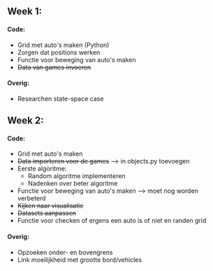## Week 1:

#### Code:
- Grid met auto's maken (Python)
- Zorgen dat positions werken
- Functie voor beweging van auto's maken
- ~~Data van games invoeren~~

#### Overig:
- Researchen state-space case

## Week 2:

#### Code:
- Grid met auto's maken
- ~~Data importeren voor de games~~ --> in objects.py toevoegen
- Eerste algoritme:
    - Random algoritme implementeren
    - Nadenken over beter algoritme
- Functie voor beweging van auto's maken --> moet nog worden verbeterd
- ~~Kijken naar visualisatie~~
- ~~Datasets aanpassen~~
- Functie voor checken of ergens een auto is of niet en randen grid

#### Overig:
- Opzoeken onder- en bovengrens
- Link moeilijkheid met grootte bord/vehicles
